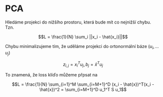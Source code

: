 # PCA

Hledáme projekci do nižšího prostoru, která bude mít co nejnižší chybu. Tzn.

$$L = \frac{1}{N} \sum_i ||x_i - \hat{x_i}||$$

Chybu minimalizujeme tím, že uděláme projekci do ortonormální báze $(u_i, \dots u_j)$

$$z_{i,j} = x_i^T u_j, b_j = \hat{x}^T u_j$$

To znamená, že loss klíďo můžeme přpsat na

$$L = \frac{1}{N} \sum_{i=1}^M \sum_{i=M+1}^D (x_i - \hat{x})^T(x_i - \hat{x})^2 = \sum_{i=M+1}^D u_1^T S u_1$$

